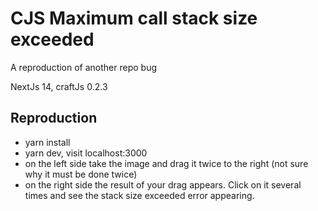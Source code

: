 # CJS Maximum call stack size exceeded
A reproduction of another repo bug

NextJs 14, craftJs 0.2.3

## Reproduction
- yarn install
- yarn dev, visit localhost:3000
- on the left side take the image and drag it twice to the right (not sure why it must be done twice)
- on the right side the result of your drag appears. Click on it several times and see the stack size exceeded error appearing.